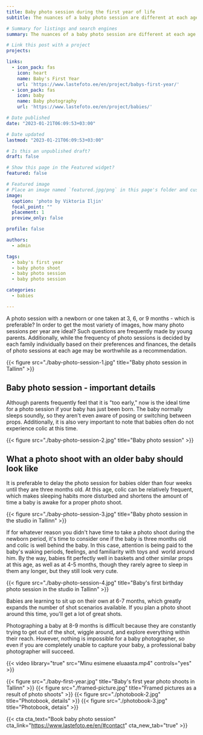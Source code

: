 ```yaml
---
title: Baby photo session during the first year of life
subtitle: The nuances of a baby photo session are different at each age

# Summary for listings and search engines
summary: The nuances of a baby photo session are different at each age

# Link this post with a project
projects: 

links:
  - icon_pack: fas
    icon: heart
    name: Baby's First Year
    url: 'https://www.lastefoto.ee/en/project/babys-first-year/'
  - icon_pack: fas
    icon: baby
    name: Baby photography
    url: 'https://www.lastefoto.ee/en/project/babies/'

# Date published
date: "2023-01-21T06:09:53+03:00"

# Date updated
lastmod: "2023-01-21T06:09:53+03:00"

# Is this an unpublished draft?
draft: false

# Show this page in the Featured widget?
featured: false

# Featured image
# Place an image named `featured.jpg/png` in this page's folder and customize its options here.
image:
  caption: 'photo by Viktoria Iljin'
  focal_point: ""
  placement: 1
  preview_only: false

profile: false

authors:
  - admin

tags:
  - baby's first year
  - baby photo shoot
  - baby photo session
  - baby photo session

categories:
  - babies

---
```

A photo session with a newborn or one taken at 3, 6, or 9 months - which is preferable? In order to get the most variety of images, how many photo sessions per year are ideal? Such questions are frequently made by young parents. Additionally, while the frequency of photo sessions is decided by each family individually based on their preferences and finances, the details of photo sessions at each age may be worthwhile as a recommendation.

{{< figure src="./baby-photo-session-1.jpg" title="Baby photo session in Tallinn" >}}

## Baby photo session - important details
Although parents frequently feel that it is "too early," now is the ideal time for a photo session if your baby has just been born. The baby normally sleeps soundly, so they aren't even aware of posing or switching between props. Additionally, it is also very important to note that babies often do not experience colic at this time.

{{< figure src="./baby-photo-session-2.jpg" title="Baby photo session" >}}

## What a photo shoot with an older baby should look like
It is preferable to delay the photo session for babies older than four weeks until they are three months old. At this age, colic can be relatively frequent, which makes sleeping habits more disturbed and shortens the amount of time a baby is awake for a proper photo shoot.

{{< figure src="./baby-photo-session-3.jpg" title="Baby photo session in the studio in Tallinn" >}}

If for whatever reason you didn't have time to take a photo shoot during the newborn period, it's time to consider one if the baby is three months old and colic is well behind the baby. In this case, attention is being paid to the baby's waking periods, feelings, and familiarity with toys and  world around him. By the way, babies fit perfectly well in baskets and other similar props at this age, as well as at 4-5 months, though they rarely agree to sleep in them any longer, but they still look very cute.

{{< figure src="./baby-photo-session-4.jpg" title="Baby's first birthday photo session in the studio in Tallinn" >}}

Babies are learning to sit up on their own at 6-7 months, which greatly expands the number of shot scenarios available. If you plan a photo shoot around this time, you'll get a lot of great shots. 

Photographing a baby at 8-9 months is difficult because they are constantly trying to get out of the shot, wiggle around, and explore everything within their reach. However, nothing is impossible for a baby photographer, so even if you are completely unable to capture your baby, a professional baby photographer will succeed.

{{< video library="true" src="Minu esimene eluaasta.mp4" controls="yes" >}}

{{< figure src="./baby-first-year.jpg" title="Baby's first year photo shoots in Tallinn" >}}
{{< figure src="./framed-picture.jpg" title="Framed pictures as a result of photo shoots" >}}
{{< figure src="./photobook-2.jpg" title="Photobook, details" >}}
{{< figure src="./photobook-3.jpg" title="Photobook, detais" >}}

{{< cta cta_text="Book baby photo session" cta_link="https://www.lastefoto.ee/en/#contact" cta_new_tab="true" >}}